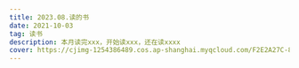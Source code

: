```yaml
---
title: 2023.08.读的书
date: 2021-10-03
tag: 读书
description: 本月读完xxx，开始读xxx，还在读xxxx
cover: https://cjimg-1254386489.cos.ap-shanghai.myqcloud.com/F2E2A27C-894A-46DA-BF4C-6082483DB31D_1_105_c.jpeg
---
```

